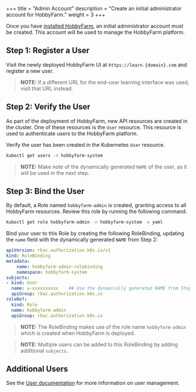 +++
title = "Admin Account"
description = "Create an initial administrator account for HobbyFarm."
weight = 3
+++

Once you have [installed HobbyFarm](/docs/setup/installation), an initial administrator account must be created. This account will be used to manage the HobbyFarm platform.

## Step 1: Register a User

Visit the newly deployed HobbyFarm UI at `https://learn.{domain}.com` and register a new user.

> **NOTE:** If a different URL for the end-user learning interface was used, visit that URL instead.

## Step 2: Verify the User

As part of the deployment of HobbyFarm, new API resources are created in the cluster. One of these resources is the `User` resource. This resource is used to authenticate users to the HobbyFarm platform.

Verify the user has been created in the Kubernetes `User` resource.
```bash
kubectl get users -n hobbyfarm-system
```

> **NOTE:** Make note of the dynamically generated `NAME` of the user, as it will be used in the next step.

## Step 3: Bind the User

By default, a Role named `hobbyfarm-admin` is created, granting access to all HobbyFarm resources. Review this role by running the following command:

```bash
kubectl get role hobbyfarm-admin -n hobbyfarm-system -o yaml
```

Bind your user to this Role by creating the following RoleBinding, updating the `name` field with the dynamically generated `NAME` from Step 2:
```yaml
apiVersion: rbac.authorization.k8s.io/v1
kind: RoleBinding
metadata:
    name: hobbyfarm-admin-rolebinding
    namespace: hobbyfarm-system
subjects:
- kind: User
  name: u-xxxxxxxxxx    ## Use the dynamically generated NAME from Step 2
  apiGroup: rbac.authorization.k8s.io
roleRef:
  kind: Role
  name: hobbyfarm-admin
  apiGroup: rbac.authorization.k8s.io
```

> **NOTE:** The RoleBinding makes use of the role name `hobbyfarm-admin` which is created when HobbyFarm is deployed.

> **NOTE:** Multiple users can be added to this RoleBinding by adding additional `subjects`.

## Additional Users

See the [User documentation](/docs/architecture/resources/user) for more information on user management.
